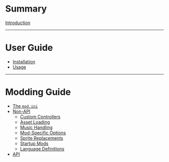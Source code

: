# Summary

[Introduction](NERD-INFO.md)

---

# User Guide

- [Installation](NERD-INFO-2.md)
- [Usage](USAGE.md)

---

# Modding Guide

- [The `mod.ini`](modding/STRUCTURE.md)
- [Non-API](modding/GUIDE.md)
   - [Custom Controllers](modding/CUSTOM.md)
   - [Asset Loading](modding/ASSETS.md)
   - [Music Handling](modding/MUSIC.md)
   - [Mod-Specific Options](modding/OPTIONS.md)
   - [Sprite Replacements]()
   - [Startup Mods](modding/STARTUP.md)
   - [Language Definitions](modding/LANGUAGE.md)
- [API]()
